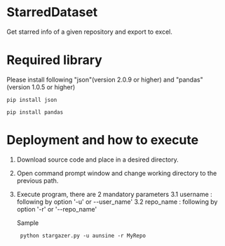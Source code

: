 # StarredDataset
Get starred info of a given repository and export to excel.

# Required library
Please install following "json"(version 2.0.9 or higher) and "pandas" (version 1.0.5 or higher)

    pip install json

    pip install pandas

# Deployment and how to execute
1. Download source code and place in a desired directory.
2. Open command prompt window and change working directory to the previous path.
3. Execute program, there are 2 mandatory parameters 
    3.1 username : following by option  '-u' or --user_name'
    3.2 repo_name : following by option '-r' or '--repo_name'

    Sample 
    
        python stargazer.py -u aunsine -r MyRepo
